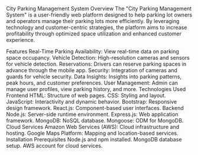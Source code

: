 City Parking Management System
Overview
The "City Parking Management System" is a user-friendly web platform designed to help parking lot owners and operators manage their parking lots more efficiently. By leveraging technology and customer-centric strategies, the platform aims to increase profitability through optimized space utilization and enhanced customer experience.

Features
Real-Time Parking Availability: View real-time data on parking space occupancy.
Vehicle Detection: High-resolution cameras and sensors for vehicle detection.
Reservations: Drivers can reserve parking spaces in advance through the mobile app.
Security: Integration of cameras and guards for vehicle security.
Data Insights: Insights into parking patterns, peak hours, and customer preferences.
User Management: Admin can manage user profiles, view parking history, and more.
Technologies Used
Frontend
HTML: Structure of web pages.
CSS: Styling and layout.
JavaScript: Interactivity and dynamic behavior.
Bootstrap: Responsive design framework.
React.js: Component-based user interfaces.
Backend
Node.js: Server-side runtime environment.
Express.js: Web application framework.
MongoDB: NoSQL database.
Mongoose: ODM for MongoDB.
Cloud Services
Amazon Web Services (AWS): Cloud infrastructure and hosting.
Google Maps Platform: Mapping and location-based services.
Installation
Prerequisites
Node.js and npm installed.
MongoDB database setup.
AWS account for cloud services.
